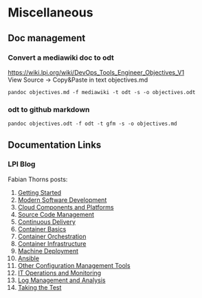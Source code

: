 # Miscellaneous

## Doc management
### Convert a mediawiki doc to odt
https://wiki.lpi.org/wiki/DevOps_Tools_Engineer_Objectives_V1  
View Source -> Copy&Paste in text objectives.md  
```
pandoc objectives.md -f mediawiki -t odt -s -o objectives.odt
```
### odt to github markdown
```
pandoc objectives.odt -f odt -t gfm -s -o objectives.md
```
## Documentation Links
### LPI Blog
Fabian Thorns posts:
1. [Getting Started](https://www.lpi.org/blog/2018/01/09/devops-tools-introduction-01-getting-getting-started-started)
2. [Modern Software Development](https://www.lpi.org/blog/2018/01/16/devops-tools-introduction-02-modern-software-development)
3. [Cloud Components and Platforms](https://www.lpi.org/blog/2018/01/23/devops-tools-introduction-03-cloud-components-and-platforms)
4. [Source Code Management](https://www.lpi.org/blog/2018/01/30/devops-tools-introduction-04-source-code-management)
5. [Continuous Delivery](https://www.lpi.org/blog/2018/02/06/devops-tools-introduction-05-continuous-delivery)
6. [Container Basics](https://www.lpi.org/blog/2018/02/13/devops-tools-introduction-06-container-basics)
7. [Container Orchestration](https://www.lpi.org/blog/2018/02/20/devops-tools-introduction-07-container-orchestration)
8. [Container Infrastructure](https://www.lpi.org/blog/2018/02/27/devops-tools-introduction-08-container-infrastructure)
9. [Machine Deployment](https://www.lpi.org/blog/2018/03/06/devops-tools-introduction-09-machine-deployment)
10. [Ansible](https://www.lpi.org/blog/2018/03/13/devops-tools-introduction-10-ansible)
11. [Other Configuration Management Tools](https://www.lpi.org/blog/2018/03/20/devops-tools-introduction-11-other-configuration-management-tools)
12. [IT Operations and Monitoring](https://www.lpi.org/blog/2018/03/27/devops-tools-introduction-12-it-operations-and-monitoring)
13. [Log Management and Analysis](https://www.lpi.org/blog/2018/04/03/devops-tools-introduction-13-log-management-and-analysis)
14. [Taking the Test](https://www.lpi.org/blog/2018/04/10/devops-tools-introduction-14-taking-test)

